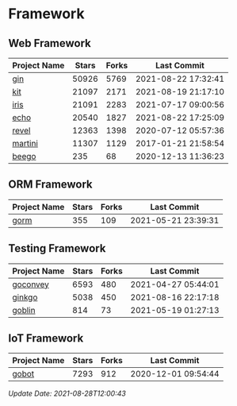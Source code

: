 # Framework

## Web Framework
| Project Name | Stars | Forks | Last Commit |
| ------------ | ----- | ----- | ----------- |
| [gin](https://github.com/gin-gonic/gin) | 50926 | 5769 | 2021-08-22 17:32:41 |
| [kit](https://github.com/go-kit/kit) | 21097 | 2171 | 2021-08-19 21:17:10 |
| [iris](https://github.com/kataras/iris) | 21091 | 2283 | 2021-07-17 09:00:56 |
| [echo](https://github.com/labstack/echo) | 20540 | 1827 | 2021-08-22 17:25:09 |
| [revel](https://github.com/revel/revel) | 12363 | 1398 | 2020-07-12 05:57:36 |
| [martini](https://github.com/go-martini/martini) | 11307 | 1129 | 2017-01-21 21:58:54 |
| [beego](https://github.com/astaxie/beego) | 235 | 68 | 2020-12-13 11:36:23 |

## ORM Framework
| Project Name | Stars | Forks | Last Commit |
| ------------ | ----- | ----- | ----------- |
| [gorm](https://github.com/jinzhu/gorm) | 355 | 109 | 2021-05-21 23:39:31 |

## Testing Framework
| Project Name | Stars | Forks | Last Commit |
| ------------ | ----- | ----- | ----------- |
| [goconvey](https://github.com/smartystreets/goconvey) | 6593 | 480 | 2021-04-27 05:44:01 |
| [ginkgo](https://github.com/onsi/ginkgo) | 5038 | 450 | 2021-08-16 22:17:18 |
| [goblin](https://github.com/franela/goblin) | 814 | 73 | 2021-05-19 01:27:13 |

## IoT Framework
| Project Name | Stars | Forks | Last Commit |
| ------------ | ----- | ----- | ----------- |
| [gobot](https://github.com/hybridgroup/gobot) | 7293 | 912 | 2020-12-01 09:54:44 |

*Update Date: 2021-08-28T12:00:43*